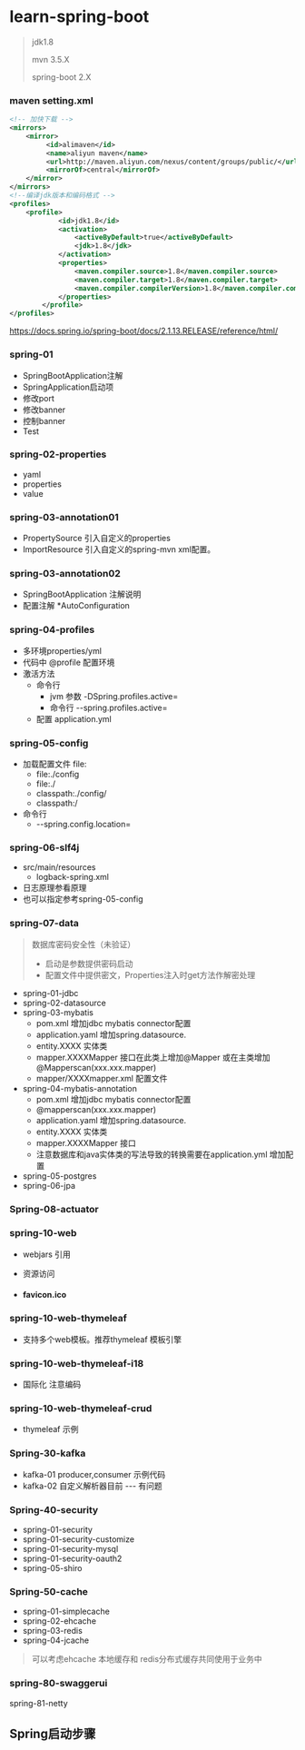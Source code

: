 # learn-spring-boot

> jdk1.8
>
> mvn 3.5.X
>
> spring-boot 2.X

### maven setting.xml 

```xml
<!-- 加快下载 --> 
<mirrors>
    <mirror>
         <id>alimaven</id>
         <name>aliyun maven</name>
         <url>http://maven.aliyun.com/nexus/content/groups/public/</url>
         <mirrorOf>central</mirrorOf>
    </mirror>
</mirrors>
<!--编译jdk版本和编码格式 --> 
<profiles>
	<profile>   
            <id>jdk1.8</id>    
            <activation>   
                <activeByDefault>true</activeByDefault>    
                <jdk>1.8</jdk>   
            </activation>    
            <properties>   
                <maven.compiler.source>1.8</maven.compiler.source>    
                <maven.compiler.target>1.8</maven.compiler.target>    
                <maven.compiler.compilerVersion>1.8</maven.compiler.compilerVersion>   
            </properties>   
        </profile>
</profiles>
```



https://docs.spring.io/spring-boot/docs/2.1.13.RELEASE/reference/html/

### spring-01
+ SpringBootApplication注解
+ SpringApplication启动项
+ 修改port
+ 修改banner
+ 控制banner
+ Test

### spring-02-properties

+ yaml
+ properties
+ value

### spring-03-annotation01

+ PropertySource 引入自定义的properties
+ ImportResource 引入自定义的spring-mvn xml配置。

### spring-03-annotation02

+ SpringBootApplication 注解说明
+ 配置注解 *AutoConfiguration

### spring-04-profiles

+ 多环境properties/yml
+ 代码中 @profile 配置环境
+ 激活方法 
  + 命令行
    + jvm 参数 -DSpring.profiles.active=
    + 命令行 --spring.profiles.active=
  + 配置 application.yml

### spring-05-config

+ 加载配置文件 file:
  + file:./config
  + file:./
  + classpath:./config/
  + classpath:/
+ 命令行
  + --spring.config.location=

### spring-06-slf4j

+ src/main/resources
  + logback-spring.xml
+ 日志原理参看原理
+ 也可以指定参考spring-05-config

### spring-07-data

> 数据库密码安全性（未验证）
>
> + 启动是参数提供密码启动
> + 配置文件中提供密文，Properties注入时get方法作解密处理

+ spring-01-jdbc
+ spring-02-datasource
+ spring-03-mybatis
  + pom.xml 增加jdbc mybatis connector配置
  + application.yaml 增加spring.datasource.
  + entity.XXXX 实体类
  + mapper.XXXXMapper 接口在此类上增加@Mapper 或在主类增加@Mapperscan(xxx.xxx.mapper)
  + mapper/XXXXmapper.xml 配置文件
+ spring-04-mybatis-annotation
  + pom.xml 增加jdbc mybatis connector配置
  + @mapperscan(xxx.xxx.mapper)
  + application.yaml 增加spring.datasource.
  + entity.XXXX 实体类
  + mapper.XXXXMapper 接口
  + 注意数据库和java实体类的写法导致的转换需要在application.yml 增加配置
+ spring-05-postgres
+ spring-06-jpa

### Spring-08-actuator



### spring-10-web

+ webjars  引用

+ 资源访问

+ #### favicon.ico

### spring-10-web-thymeleaf

+ 支持多个web模板。推荐thymeleaf 模板引擎

### spring-10-web-thymeleaf-i18

+ 国际化 注意编码

### spring-10-web-thymeleaf-crud

+ thymeleaf 示例



### Spring-30-kafka

+ kafka-01 producer,consumer 示例代码
+ kafka-02 自定义解析器目前 --- 有问题



### Spring-40-security

+ spring-01-security
+ spring-01-security-customize
+ spring-01-security-mysql
+ spring-01-security-oauth2
+ spring-05-shiro



### Spring-50-cache

+ spring-01-simplecache
+ spring-02-ehcache
+ spring-03-redis
+ spring-04-jcache

> 可以考虑ehcache 本地缓存和 redis分布式缓存共同使用于业务中

### spring-80-swaggerui

spring-81-netty

## Spring启动步骤

